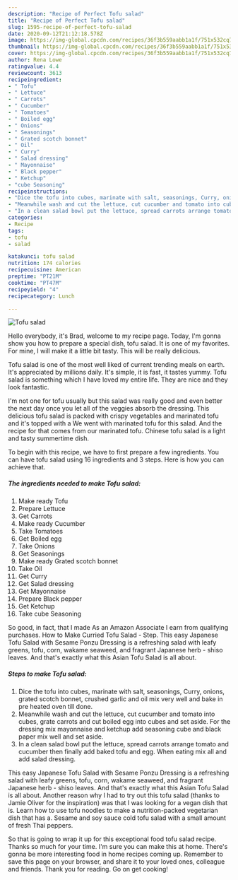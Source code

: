 ```yaml
---
description: "Recipe of Perfect Tofu salad"
title: "Recipe of Perfect Tofu salad"
slug: 1595-recipe-of-perfect-tofu-salad
date: 2020-09-12T21:12:18.578Z
image: https://img-global.cpcdn.com/recipes/36f3b559aabb1a1f/751x532cq70/tofu-salad-recipe-main-photo.jpg
thumbnail: https://img-global.cpcdn.com/recipes/36f3b559aabb1a1f/751x532cq70/tofu-salad-recipe-main-photo.jpg
cover: https://img-global.cpcdn.com/recipes/36f3b559aabb1a1f/751x532cq70/tofu-salad-recipe-main-photo.jpg
author: Rena Lowe
ratingvalue: 4.4
reviewcount: 3613
recipeingredient:
- " Tofu"
- " Lettuce"
- " Carrots"
- " Cucumber"
- " Tomatoes"
- " Boiled egg"
- " Onions"
- " Seasonings"
- " Grated scotch bonnet"
- " Oil"
- " Curry"
- " Salad dressing"
- " Mayonnaise"
- " Black pepper"
- " Ketchup"
- "cube Seasoning"
recipeinstructions:
- "Dice the tofu into cubes, marinate with salt, seasonings, Curry, onions, grated scotch bonnet, crushed garlic and oil mix very well and bake in pre heated oven till done."
- "Meanwhile wash and cut the lettuce, cut cucumber and tomato into cubes, grate carrots and cut boiled egg into cubes and set aside. For the dressing mix mayonnaise and ketchup add seasoning cube and black paper mix well and set aside."
- "In a clean salad bowl put the lettuce, spread carrots arrange tomato and cucumber then finally add baked tofu and egg. When eating mix all and add salad dressing."
categories:
- Recipe
tags:
- tofu
- salad

katakunci: tofu salad 
nutrition: 174 calories
recipecuisine: American
preptime: "PT21M"
cooktime: "PT47M"
recipeyield: "4"
recipecategory: Lunch

---
```



![Tofu salad](https://img-global.cpcdn.com/recipes/36f3b559aabb1a1f/751x532cq70/tofu-salad-recipe-main-photo.jpg)

Hello everybody, it's Brad, welcome to my recipe page. Today, I'm gonna show you how to prepare a special dish, tofu salad. It is one of my favorites. For mine, I will make it a little bit tasty. This will be really delicious.

Tofu salad is one of the most well liked of current trending meals on earth. It's appreciated by millions daily. It's simple, it is fast, it tastes yummy. Tofu salad is something which I have loved my entire life. They are nice and they look fantastic.

I&#39;m not one for tofu usually but this salad was really good and even better the next day once you let all of the veggies absorb the dressing. This delicious tofu salad is packed with crispy vegetables and marinated tofu and it&#39;s topped with a We went with marinated tofu for this salad. And the recipe for that comes from our marinated tofu. Chinese tofu salad is a light and tasty summertime dish.


To begin with this recipe, we have to first prepare a few ingredients. You can have tofu salad using 16 ingredients and 3 steps. Here is how you can achieve that.

<!--inarticleads1-->

##### The ingredients needed to make Tofu salad:

1. Make ready  Tofu
1. Prepare  Lettuce
1. Get  Carrots
1. Make ready  Cucumber
1. Take  Tomatoes
1. Get  Boiled egg
1. Take  Onions
1. Get  Seasonings
1. Make ready  Grated scotch bonnet
1. Take  Oil
1. Get  Curry
1. Get  Salad dressing
1. Get  Mayonnaise
1. Prepare  Black pepper
1. Get  Ketchup
1. Take cube Seasoning


So good, in fact, that I made As an Amazon Associate I earn from qualifying purchases. How to Make Curried Tofu Salad - Step. This easy Japanese Tofu Salad with Sesame Ponzu Dressing is a refreshing salad with leafy greens, tofu, corn, wakame seaweed, and fragrant Japanese herb - shiso leaves. And that&#39;s exactly what this Asian Tofu Salad is all about. 

<!--inarticleads2-->

##### Steps to make Tofu salad:

1. Dice the tofu into cubes, marinate with salt, seasonings, Curry, onions, grated scotch bonnet, crushed garlic and oil mix very well and bake in pre heated oven till done.
1. Meanwhile wash and cut the lettuce, cut cucumber and tomato into cubes, grate carrots and cut boiled egg into cubes and set aside. For the dressing mix mayonnaise and ketchup add seasoning cube and black paper mix well and set aside.
1. In a clean salad bowl put the lettuce, spread carrots arrange tomato and cucumber then finally add baked tofu and egg. When eating mix all and add salad dressing.


This easy Japanese Tofu Salad with Sesame Ponzu Dressing is a refreshing salad with leafy greens, tofu, corn, wakame seaweed, and fragrant Japanese herb - shiso leaves. And that&#39;s exactly what this Asian Tofu Salad is all about. Another reason why I had to try out this tofu salad (thanks to Jamie Oliver for the inspiration) was that I was looking for a vegan dish that is. Learn how to use tofu noodles to make a nutrition-packed vegetarian dish that has a. Sesame and soy sauce cold tofu salad with a small amount of fresh Thai peppers. 

So that is going to wrap it up for this exceptional food tofu salad recipe. Thanks so much for your time. I'm sure you can make this at home. There's gonna be more interesting food in home recipes coming up. Remember to save this page on your browser, and share it to your loved ones, colleague and friends. Thank you for reading. Go on get cooking!
